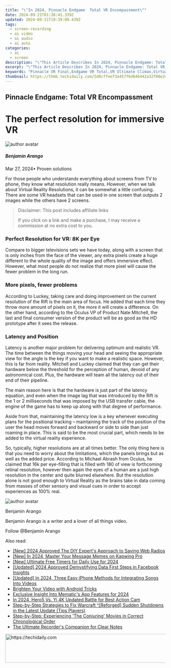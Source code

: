 ```yaml
---
title: "\"In 2024, Pinnacle Endgame  Total VR Encompassment\""
date: 2024-09-21T01:38:41.339Z
updated: 2024-09-21T19:39:09.439Z
tags: 
  - screen-recording
  - ai video
  - ai audio
  - ai auto
categories: 
  - ai
  - screen
description: "\"This Article Describes In 2024, Pinnacle Endgame: Total VR Encompassment\""
excerpt: "\"This Article Describes In 2024, Pinnacle Endgame: Total VR Encompassment\""
keywords: "Pinnacle VR Final,Endgame VR Total,VR Ultimate Climax,Virtual VR Mastery,Intense VR Finale,Encompassment in VR,TOTALVR Experience"
thumbnail: https://thmb.techidaily.com/5d0cffeef3a457f6d646442a32f08e24ee51602aa778ea2d41cdc52aa7fdbdaa.jpg
---
```


## Pinnacle Endgame: Total VR Encompassment

# The perfect resolution for immersive VR

![author avatar](https://images.wondershare.com/filmora/article-images/benjamin-arango-author.jpg)

##### Benjamin Arango

 Mar 27, 2024• Proven solutions

 For those people who understands everything about screens from TV to phone, they know what resolution really means. However, when we talk about Virtual Reality Resolutions, it can be somewhat a little confusing. There are some VR headsets that can be used in one screen that outputs 2 images while the others have 2 screens.

>  Disclaimer: This post includes affiliate links
>
>  If you click on a link and make a purchase, I may receive a commission at no extra cost to you.
>

### Perfect Resolution for VR: 8K per Eye

 Compare to bigger televisions sets we have today, along with a screen that is only inches from the face of the viewer, any extra pixels create a huge different to the whole quality of the image and offers immersive effect. However, what most people do not realize that more pixel will cause the fewer problem in the long run.

### More pixels, fewer problems

 According to Luckey, taking care and doing improvement on the current resolution of the Rift is the main area of focus. He added that each time they throw more amount of pixels on it, the more it will create a difference. On the other hand, according to the Oculus VP of Product Nate Mitchell, the last and final consumer version of the product will be as good as the HD prototype after it sees the release.

### Latency and Position

 Latency is another major problem for delivering optimum and realistic VR. The time between the things moving your head and seeing the appropriate view for the angle is the key if you want to make a realistic space. However, this is far from reality. Mitchell and Luckey claimed that they can get their hardware below the threshold for the perception of human, devoid of any astronomical cost. Plus, the hardware will team all the latency out of their end of their pipeline.

 The main reason here is that the hardware is just part of the latency equation, and even when the image lag that was introduced by the Rift is the 1 or 2 milliseconds that was imposed by the USB transfer cable, the engine of the game has to keep up along with that degree of performance.

 Aside from that, maintaining the latency low is a key whenever executing plans for the positional tracking – maintaining the track of the position of the user the head moves forward and backward or side to side than just roaming in place. This is said to be the most crucial part, which needs to be added to the virtual reality experience.

 So, typically, higher resolutions are at all times better. The only thing here is that you need to worry about the limitations, which the panels brings but as well as the added price. According to Michael Abrash from Oculus, he claimed that 16k per eye-filling that is filled with 180 of view is forthcoming retinal resolution, however then again the eyes of a human are a just high resolution in the center and quite blurred elsewhere. But the resolution alone is not good enough to Virtual Reality as the brains take in data coming from masses of other sensory and visual cues in order to accept experiences as 100% real.

![author avatar](https://images.wondershare.com/filmora/article-images/benjamin-arango-author.jpg)

Benjamin Arango

Benjamin Arango is a writer and a lover of all things video.

Follow @Benjamin Arango


<ins class="adsbygoogle"
     style="display:block"
     data-ad-format="autorelaxed"
     data-ad-client="ca-pub-7571918770474297"
     data-ad-slot="1223367746"></ins>



<ins class="adsbygoogle"
     style="display:block"
     data-ad-client="ca-pub-7571918770474297"
     data-ad-slot="8358498916"
     data-ad-format="auto"
     data-full-width-responsive="true"></ins>


<span class="atpl-alsoreadstyle">Also read:</span>
<div><ul>
<li><a href="https://fox-info.techidaily.com/new-2024-approved-the-diy-experts-approach-to-saving-web-radios/"><u>[New] 2024 Approved The DIY Expert's Approach to Saving Web Radios</u></a></li>
<li><a href="https://fox-info.techidaily.com/new-in-2024-master-your-message-memes-on-kapwing-pro/"><u>[New] In 2024, Master Your Message Memes on Kapwing Pro</u></a></li>
<li><a href="https://fox-info.techidaily.com/new-ultimate-free-timers-for-daily-use-for-2024/"><u>[New] Ultimate Free Timers for Daily Use for 2024</u></a></li>
<li><a href="https://facebook-video-recording.techidaily.com/updated-2024-approved-demystifying-data-first-steps-in-facebook-insights/"><u>[Updated] 2024 Approved Demystifying Data First Steps in Facebook Insights</u></a></li>
<li><a href="https://fox-info.techidaily.com/updated-in-2024-three-easy-iphone-methods-for-integrating-songs-into-videos/"><u>[Updated] In 2024, Three Easy iPhone Methods for Integrating Songs Into Videos</u></a></li>
<li><a href="https://extra-tips.techidaily.com/brighten-your-video-with-android-tricks/"><u>Brighten Your Video with Android Tricks</u></a></li>
<li><a href="https://fox-boxes.techidaily.com/exclusive-insight-into-mematics-app-features-for-2024/"><u>Exclusive Insight Into Mematic's App Features for 2024</u></a></li>
<li><a href="https://some-knowledge.techidaily.com/in-2024-hero5-vs-yi-4k-updated-battle-for-best-action-cam/"><u>In 2024, Hero5 Vs. Yi 4K Updated Battle for Best Action Cam</u></a></li>
<li><a href="https://win-able.techidaily.com/step-by-step-strategies-to-fix-warcraft-reforged-sudden-shutdowns-in-the-latest-update-tips-players/"><u>Step-by-Step Strategies to Fix Warcraft ^[Reforged] Sudden Shutdowns in the Latest Update (Tips Players)</u></a></li>
<li><a href="https://techtrends.techidaily.com/step-by-step-experiencing-the-conjuring-movies-in-correct-chronological-order/"><u>Step-by-Step: Experiencing 'The Conjuring' Movies in Correct Chronological Order</u></a></li>
<li><a href="https://article-posts.techidaily.com/the-ultimate-recorders-companion-for-clear-notes/"><u>The Ultimate Recorder's Companion for Clear Notes</u></a></li>
</ul></div>

<!-- affiliate ads begin -->
<a href="https://appsumo.8odi.net/c/5597632/2137379/7443" target="_top" id="2137379">
  <img src="//a.impactradius-go.com/display-ad/7443-2137379" border="0" alt="https://techidaily.com" width="728" height="90"/>
</a>
<img height="0" width="0" src="https://appsumo.8odi.net/i/5597632/2137379/7443" style="position:absolute;visibility:hidden;" border="0" />
<!-- affiliate ads end -->

